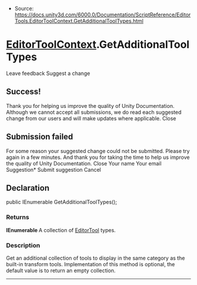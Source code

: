 * Source: https://docs.unity3d.com/6000.0/Documentation/ScriptReference/EditorTools.EditorToolContext.GetAdditionalToolTypes.html

#  [EditorToolContext](https://docs.unity3d.com/6000.0/Documentation/ScriptReference/EditorTools.EditorToolContext.html).GetAdditionalToolTypes
Leave feedback
Suggest a change
## Success!
Thank you for helping us improve the quality of Unity Documentation. Although we cannot accept all submissions, we do read each suggested change from our users and will make updates where applicable.
Close
## Submission failed
For some reason your suggested change could not be submitted. Please <a>try again</a> in a few minutes. And thank you for taking the time to help us improve the quality of Unity Documentation.
Close
Your name Your email Suggestion* Submit suggestion
Cancel
## Declaration
public IEnumerable<Type> GetAdditionalToolTypes(); 
### Returns
**IEnumerable <Type>** A collection of [EditorTool](https://docs.unity3d.com/6000.0/Documentation/ScriptReference/EditorTools.EditorTool.html) types. 
### Description
Get an additional collection of tools to display in the same category as the built-in transform tools.
Implementation of this method is optional, the default value is to return an empty collection.
* * *
